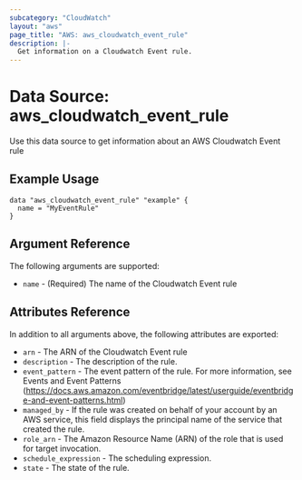 ```yaml
---
subcategory: "CloudWatch"
layout: "aws"
page_title: "AWS: aws_cloudwatch_event_rule"
description: |-
  Get information on a Cloudwatch Event rule.
---
```


# Data Source: aws_cloudwatch_event_rule

Use this data source to get information about an AWS Cloudwatch Event rule

## Example Usage

```hcl
data "aws_cloudwatch_event_rule" "example" {
  name = "MyEventRule"
}
```

## Argument Reference

The following arguments are supported:

* `name` - (Required) The name of the Cloudwatch Event rule

## Attributes Reference

In addition to all arguments above, the following attributes are exported:

* `arn` - The ARN of the Cloudwatch Event rule
* `description` - The description of the rule.
* `event_pattern` - The event pattern of the rule. For more information, see Events and Event Patterns (https://docs.aws.amazon.com/eventbridge/latest/userguide/eventbridge-and-event-patterns.html)
* `managed_by` - If the rule was created on behalf of your account by an AWS service, this field displays the principal name of the service that created the rule.
* `role_arn` - The Amazon Resource Name (ARN) of the role that is used for target invocation.
* `schedule_expression` - The scheduling expression.
* `state` - The state of the rule.
